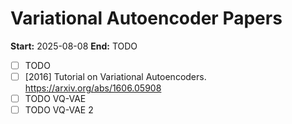 # Variational Autoencoder Papers

**Start:** 2025-08-08
**End:** TODO

- [ ] TODO
- [ ] [2016] Tutorial on Variational Autoencoders. <https://arxiv.org/abs/1606.05908>
- [ ] TODO VQ-VAE
- [ ] TODO VQ-VAE 2
